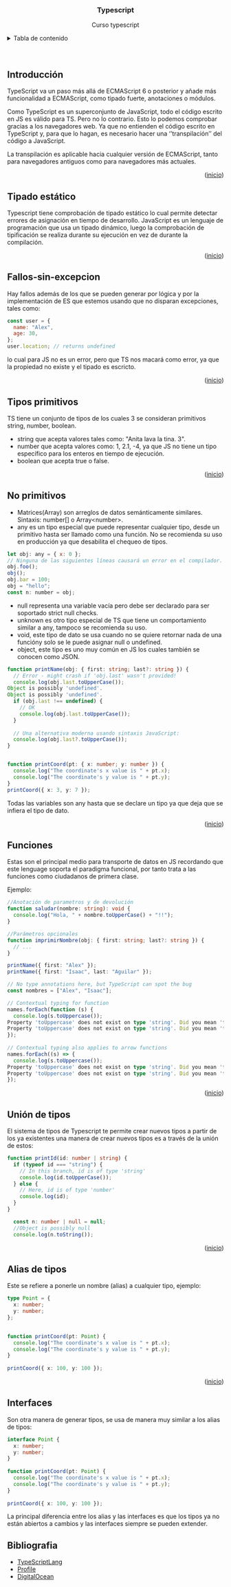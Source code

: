 <div id="top"></div>

<br />
<div align="center">
  <h3 align="center">Typescript</h3>

  <p align="center">
    Curso typescript
    <br />
  </p>
</div>

<details>
  <summary>Tabla de contenido</summary>
  <ol>
    <li><a href="#introduccion">Introducción</a></li>
    <li><a href="#tipado">Tipado estático</a></li>
    <li><a href="#fallos">Fallos sin excepción</a></li>
    <li><a href="#primitivos">Tipos primitivos</a></li>
    <li><a href="#no-primitivos">No primitivos</a></li>
    <li><a href="#funciones">Funciones</a></li>
    <li><a href="#union">Unión de tipos</a></li>
    <li><a href="#alias_tipos">Alias de tipos</a></li>
    <li><a href="#interfaces">Interfaces</a></li>
    <li><a href="#narrowing">Narrowing</a></li>
    <li><a href="#enum">Enumerables</a></li>
    <li><a href="#asercion">Aserción de tipos</a></li>
    <li><a href="#genericos">Genéricos</a></li>
    <li><a href="#clases">Clases</a></li>
    <li><a href="#bibliografia">Bibliografía</a></li>
  </ol>
</details>

<br />
<br />

<div id="introduccion"></div>

## Introducción
TypeScript va un paso más allá de ECMAScript 6 o posterior y añade más funcionalidad a ECMAScript, como tipado fuerte, anotaciones o módulos.

Como TypeScript es un superconjunto de JavaScript, todo el código escrito en JS es válido para TS. Pero no lo contrario. Esto lo podemos comprobar gracias a los navegadores web. Ya que no entienden el código escrito en TypeScript y, para que lo hagan, es necesario hacer una ‘’transpilación’’ del código a JavaScript.

La transpilación es aplicable hacia cualquier versión de ECMAScript, tanto para navegadores antiguos como para navegadores más actuales.

<p align="right">(<a href="#top">inicio</a>)</p>

<div id="tipado"></div>

## Tipado estático
Typescript tiene comprobación de tipado estático lo cual permite detectar errores de asignación en tiempo de desarrollo. JavaScript es un lenguaje de programación que usa un tipado dinámico, luego la comprobación de tipificación se realiza durante su ejecución en vez de durante la compilación.

<p align="right">(<a href="#top">inicio</a>)</p>

<div id="fallos"></div>

## Fallos-sin-excepcion
Hay fallos además de los que se pueden generar por lógica y por la implementación de ES que estemos usando que no disparan excepciones, tales como:

```javascript
const user = {
  name: "Alex",
  age: 30,
};
user.location; // returns undefined
```
lo cual para JS no es un error, pero que TS nos macará como error, ya que la propiedad no existe y el tipado es escricto.

<p align="right">(<a href="#top">inicio</a>)</p>

<div id="primitivos"></div>

## Tipos primitivos
TS tiene un conjunto de tipos de los cuales 3 se consideran primitivos string, number, boolean.

- string que acepta valores tales como: "Anita lava la tina. 3".
- number que acepta valores como: 1, 2.1, -4, ya que JS no tiene un tipo específico para los enteros en tiempo de ejecución.
- boolean que acepta true o false.

<p align="right">(<a href="#top">inicio</a>)</p>

<div id="no-primitivos"></div>

## No primitivos
- Matrices(Array) son arreglos de datos semánticamente similares. Sintaxis: number[] o Array&lt;number>.
- any es un tipo especial que puede representar cualquier tipo, desde un primitivo hasta ser llamado como una función. No se recomienda su uso en producción ya que desabilita el chequeo de tipos.
```javascript
let obj: any = { x: 0 };
// Ninguna de las siguientes líneas causará un error en el compilador.
obj.foo();
obj();
obj.bar = 100;
obj = "hello";
const n: number = obj;
```
- null representa una variable vacía pero debe ser declarado para ser soportado strict null checks.
- unknown es otro tipo especial de TS que tiene un comportamiento similar a any, tampoco se recomienda su uso.
- void, este tipo de dato se usa cuando no se quiere retornar nada de una funcióny solo se le puede asignar null o undefined.
- object, este tipo es uno muy común en JS los cuales también se conocen como JSON.
```typescript
function printName(obj: { first: string; last?: string }) {
  // Error - might crash if 'obj.last' wasn't provided!
  console.log(obj.last.toUpperCase());
Object is possibly 'undefined'.
Object is possibly 'undefined'.
  if (obj.last !== undefined) {
    // OK
    console.log(obj.last.toUpperCase());
  }
 
  // Una alternativa moderna usando sintaxis JavaScript:
  console.log(obj.last?.toUpperCase());
}


function printCoord(pt: { x: number; y: number }) {
  console.log("The coordinate's x value is " + pt.x);
  console.log("The coordinate's y value is " + pt.y);
}
printCoord({ x: 3, y: 7 });
```

Todas las variables son any hasta que se declare un tipo ya que deja que se infiera el tipo de dato.

<p align="right">(<a href="#top">inicio</a>)</p>

<div id="funciones"></div>

## Funciones
Estas son el principal medio para transporte de datos en JS recordando que este lenguage soporta el paradigma funcional, por tanto trata a las funciones como ciudadanos de primera clase.

Ejemplo:
```typescript
//Anotación de parametros y de devolución
function saludar(nombre: string): void {
  console.log("Hola, " + nombre.toUpperCase() + "!!");
}

//Parámetros opcionales
function imprimirNombre(obj: { first: string; last?: string }) {
  // ...
}

printName({ first: "Alex" });
printName({ first: "Isaac", last: "Aguilar" });

// No type annotations here, but TypeScript can spot the bug
const nombres = ["Alex", "Isaac"];

// Contextual typing for function
names.forEach(function (s) {
  console.log(s.toUppercase());
Property 'toUppercase' does not exist on type 'string'. Did you mean 'toUpperCase'?
Property 'toUppercase' does not exist on type 'string'. Did you mean 'toUpperCase'?
});
 
// Contextual typing also applies to arrow functions
names.forEach((s) => {
  console.log(s.toUppercase());
Property 'toUppercase' does not exist on type 'string'. Did you mean 'toUpperCase'?
Property 'toUppercase' does not exist on type 'string'. Did you mean 'toUpperCase'?
});
```
<p align="right">(<a href="#top">inicio</a>)</p>

<div id="union"></div>

## Unión de tipos
El sistema de tipos de Typescript te permite crear nuevos tipos a partir de los ya existentes una manera de crear nuevos tipos es a través de la unión de estos:

```typescript
function printId(id: number | string) {
  if (typeof id === "string") {
    // In this branch, id is of type 'string'
    console.log(id.toUpperCase());
  } else {
    // Here, id is of type 'number'
    console.log(id);
  }
}

  const n: number | null = null;
  //Object is possibly null
  console.log(n.toString());
```

<p align="right">(<a href="#top">inicio</a>)</p>

<div id="alias_tipos"></div>

## Alias de tipos
Este se refiere a ponerle un nombre (alias) a cualquier tipo, ejemplo:
```typescript
type Point = {
  x: number;
  y: number;
};
 

function printCoord(pt: Point) {
  console.log("The coordinate's x value is " + pt.x);
  console.log("The coordinate's y value is " + pt.y);
}
 
printCoord({ x: 100, y: 100 });
```

<p align="right">(<a href="#top">inicio</a>)</p>

<div id="interfaces"></div>

## Interfaces
Son otra manera de generar tipos, se usa de manera muy similar a los alias de tipos:

```typescript
interface Point {
  x: number;
  y: number;
}
 
function printCoord(pt: Point) {
  console.log("The coordinate's x value is " + pt.x);
  console.log("The coordinate's y value is " + pt.y);
}
 
printCoord({ x: 100, y: 100 });
```
La principal diferencia entre los alias y las interfaces es que los tipos ya no están abiertos a cambios y las interfaces siempre se pueden extender.

## Bibliografia
- [TypeScriptLang](https://www.typescriptlang.org/docs/handbook)
- [Profile](https://profile.es/blog/que-es-typescript-vs-javascript/)
- [DigitalOcean](https://www.digitalocean.com/community/tutorials/typescript-new-project)